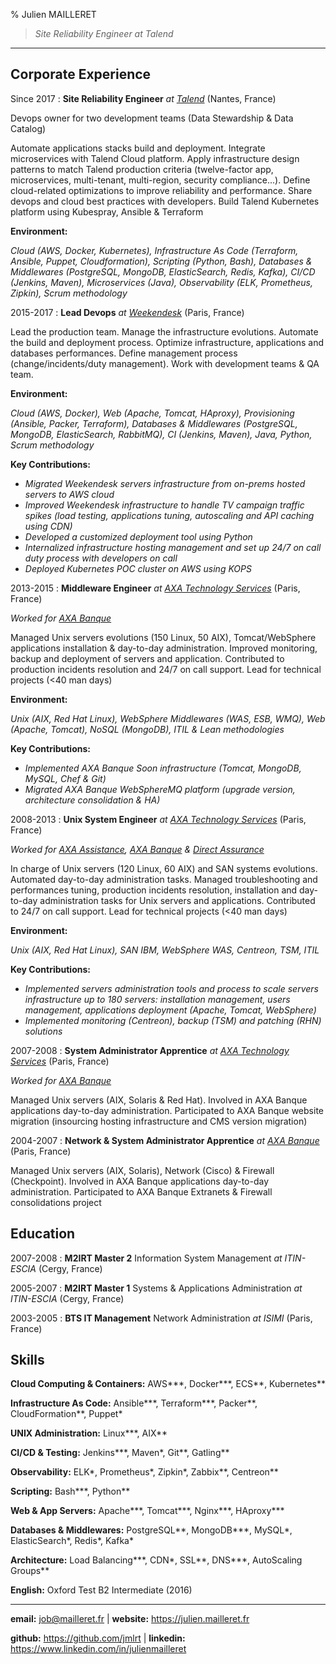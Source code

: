 % Julien MAILLERET

>  *Site Reliability Engineer at Talend*

---

Corporate Experience
--------------------

Since 2017
:   **Site Reliability Engineer** *at [Talend](https://www.talend.com)* (Nantes, France)

Devops owner for two development teams (Data Stewardship & Data Catalog)

Automate applications stacks build and deployment. Integrate microservices with Talend Cloud platform. Apply infrastructure design patterns to match Talend production criteria (twelve-factor app, microservices, multi-tenant, multi-region, security compliance...). Define cloud-related optimizations to improve reliability and performance. Share devops and cloud best practices with developers. Build Talend Kubernetes platform using Kubespray, Ansible & Terraform

**Environment:**

*Cloud (AWS, Docker, Kubernetes), Infrastructure As Code (Terraform, Ansible, Puppet, Cloudformation), Scripting (Python, Bash), Databases & Middlewares (PostgreSQL, MongoDB, ElasticSearch, Redis, Kafka), CI/CD (Jenkins, Maven), Microservices (Java), Observability (ELK, Prometheus, Zipkin), Scrum methodology*

2015-2017
:   **Lead Devops** *at [Weekendesk](https://www.Weekendesk.fr)* (Paris, France)

Lead the production team. Manage the infrastructure evolutions. Automate the build and deployment process. Optimize infrastructure, applications and databases performances. Define management process (change/incidents/duty management). Work with development teams & QA team.

**Environment:**

*Cloud (AWS, Docker), Web (Apache, Tomcat, HAproxy), Provisioning (Ansible, Packer, Terraform), Databases & Middlewares (PostgreSQL, MongoDB, ElasticSearch, RabbitMQ), CI (Jenkins, Maven), Java, Python, Scrum methodology*

**Key Contributions:**

* *Migrated Weekendesk servers infrastructure from on-prems hosted servers to AWS cloud*
* *Improved Weekendesk infrastructure to handle TV campaign traffic spikes (load testing, applications tuning, autoscaling and API caching using CDN)*
* *Developed a customized deployment tool using Python*
* *Internalized infrastructure hosting management and set up 24/7 on call duty process with developers on call*
* *Deployed Kubernetes POC cluster on AWS using KOPS*

2013-2015
:   **Middleware Engineer** *at [AXA Technology Services](https://www.axa.com)* (Paris, France)

*Worked for [AXA Banque](http://www.axabanque.fr)*

Managed Unix servers evolutions (150 Linux, 50 AIX), Tomcat/WebSphere applications installation & day-to-day administration. Improved monitoring, backup and deployment of servers and application. Contributed to production incidents resolution and 24/7 on call support. Lead for technical projects (<40 man days)

**Environment:**

*Unix (AIX, Red Hat Linux), WebSphere Middlewares (WAS, ESB, WMQ), Web (Apache, Tomcat), NoSQL (MongoDB), ITIL & Lean methodologies*

**Key Contributions:**

* *Implemented AXA Banque Soon infrastructure (Tomcat, MongoDB, MySQL, Chef & Git)*
* *Migrated AXA Banque WebSphereMQ platform (upgrade version, architecture consolidation & HA)*

2008-2013
:   **Unix System Engineer** *at [AXA Technology Services](https://www.axa.com)* (Paris, France)

*Worked for [AXA Assistance](http://www.axa-assistance.fr), [AXA Banque](http://www.axabanque.fr) & [Direct Assurance](http://www.direct-assurance.fr)*

In charge of Unix servers (120 Linux, 60 AIX) and SAN systems evolutions. Automated day-to-day administration tasks. Managed troubleshooting and performances tuning, production incidents resolution, installation and day-to-day administration tasks for Unix servers and applications. Contributed to 24/7 on call support. Lead for technical projects (<40 man days)

**Environment:**

*Unix (AIX, Red Hat Linux), SAN IBM, WebSphere WAS, Centreon, TSM, ITIL*

**Key Contributions:**

* *Implemented servers administration tools and process to scale servers infrastructure up to 180 servers: installation management, users management, applications deployment (Apache, Tomcat, WebSphere)*
* *Implemented monitoring (Centreon), backup (TSM) and patching (RHN) solutions*

2007-2008
:   **System Administrator Apprentice** *at [AXA Technology Services](https://www.axa.com)* (Paris, France)

*Worked for [AXA Banque](http://www.axabanque.fr)*

Managed Unix servers (AIX, Solaris & Red Hat). Involved in AXA Banque applications day-to-day administration. Participated to AXA Banque website migration (insourcing hosting infrastructure and CMS version migration)

2004-2007
:   **Network & System Administrator Apprentice** *at [AXA Banque](https://www.axabanque.fr)* (Paris, France)

Managed Unix servers (AIX, Solaris), Network (Cisco) & Firewall (Checkpoint). Involved in AXA Banque applications day-to-day administration. Participated to AXA Banque Extranets & Firewall consolidations project

Education
---------

2007-2008
:    **M2IRT Master 2** Information System Management *at ITIN-ESCIA* (Cergy, France)


2005-2007
:    **M2IRT Master 1** Systems & Applications Administration *at ITIN-ESCIA* (Cergy, France)

2003-2005
:    **BTS IT Management** Network Administration *at ISIMI* (Paris, France)

Skills
------

**Cloud Computing & Containers:** AWS\*\*\*, Docker\*\*\*, ECS\*\*, Kubernetes\*\*

**Infrastructure As Code:** Ansible\*\*\*, Terraform\*\*\*, Packer\*\*, CloudFormation\*\*, Puppet\*

**UNIX Administration:** Linux\*\*\*, AIX\*\*

**CI/CD & Testing:** Jenkins\*\*\*, Maven\*, Git\*\*, Gatling\*\*

**Observability:** ELK\*, Prometheus\*, Zipkin\*, Zabbix\*\*, Centreon\*\*

**Scripting:** Bash\*\*\*, Python\*\*

**Web & App Servers:** Apache\*\*\*, Tomcat\*\*\*, Nginx\*\*\*, HAproxy\*\*\*

**Databases & Middlewares:** PostgreSQL\*\*, MongoDB\*\*\*, MySQL\*, ElasticSearch\*, Redis\*, Kafka\*

**Architecture:** Load Balancing\*\*\*, CDN\*, SSL\*\*, DNS\*\*\*, AutoScaling Groups\*\*

**English:** Oxford Test B2 Intermediate (2016)

----

**email:** <job@mailleret.fr>          | **website:** <https://julien.mailleret.fr>

**github:** <https://github.com/jmlrt> | **linkedin:** <https://www.linkedin.com/in/julienmailleret>
